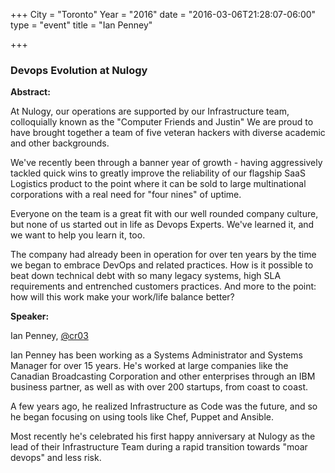 +++
City = "Toronto"
Year = "2016"
date = "2016-03-06T21:28:07-06:00"
type = "event"
title = "Ian Penney"

+++

### Devops Evolution at Nulogy

**Abstract:**

At Nulogy, our operations are supported by our Infrastructure team, colloquially known as the "Computer Friends and Justin"
We are proud to have brought together a team of five veteran hackers with diverse academic and other backgrounds.

We've recently been through a banner year of growth - having aggressively tackled quick wins to greatly improve the reliability of our flagship SaaS Logistics product to the point where it can be sold to large multinational corporations with a real need for "four nines" of uptime.

Everyone on the team is a great fit with our well rounded company culture, but none of us started out in life as Devops Experts. We've learned it, and we want to help you learn it, too.

The company had already been in operation for over ten years by the time we began to embrace DevOps and related practices. How is it possible to beat down technical debt with so many legacy systems, high SLA requirements and entrenched customers practices.
And more to the point: how will this work make your work/life balance better?

**Speaker:**

Ian Penney, <a href="https://twitter.com/cr03" target="_blank">@cr03</a>

Ian Penney has been working as a Systems Administrator and Systems Manager for over 15 years. He's worked at large companies like the Canadian Broadcasting Corporation and other enterprises through an IBM business partner, as well as with over 200 startups, from coast to coast.

A few years ago, he realized Infrastructure as Code was the future, and so he began focusing on using tools like Chef, Puppet and Ansible.

Most recently he's celebrated his first happy anniversary at Nulogy as the lead of their Infrastructure Team during a rapid transition towards "moar devops" and less risk.